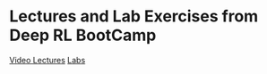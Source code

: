 # Lectures and Lab Exercises from Deep RL BootCamp 

[Video Lectures](https://sites.google.com/view/deep-rl-bootcamp/lectures)
[Labs](https://sites.google.com/view/deep-rl-bootcamp/labs)
